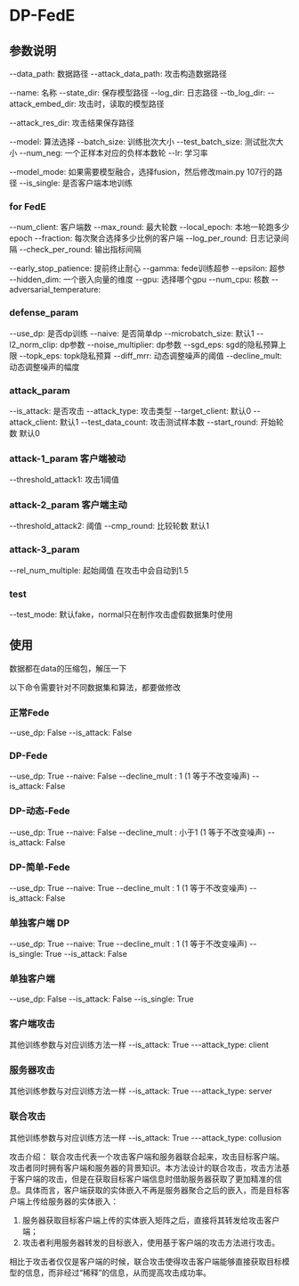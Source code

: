 # DP-FedE

## 参数说明
--data_path: 数据路径
--attack_data_path: 攻击构造数据路径
     
--name: 名称
--state_dir: 保存模型路径 
--log_dir: 日志路径
--tb_log_dir: 
--attack_embed_dir: 攻击时，读取的模型路径
                            
--attack_res_dir: 攻击结果保存路径
    
--model: 算法选择
--batch_size: 训练批次大小
--test_batch_size: 测试批次大小
--num_neg: 一个正样本对应的负样本数轮
--lr: 学习率
    
--model_mode: 如果需要模型融合，选择fusion，然后修改main.py 107行的路径
--is_single: 是否客户端本地训练
    
### for FedE
--num_client: 客户端数
--max_round: 最大轮数
--local_epoch: 本地一轮跑多少epoch
--fraction: 每次聚合选择多少比例的客户端
--log_per_round: 日志记录间隔
--check_per_round: 输出指标间隔

--early_stop_patience: 提前终止耐心
--gamma: fede训练超参
--epsilon: 超参
--hidden_dim: 一个嵌入向量的维度
--gpu: 选择哪个gpu
--num_cpu: 核数
--adversarial_temperature: 
    
### defense_param
--use_dp: 是否dp训练
--naive: 是否简单dp
--microbatch_size: 默认1
--l2_norm_clip: dp参数
--noise_multiplier: dp参数
--sgd_eps: sgd的隐私预算上限
--topk_eps: topk隐私预算
--diff_mrr: 动态调整噪声的阈值
--decline_mult: 动态调整噪声的幅度
    
### attack_param
--is_attack: 是否攻击
--attack_type: 攻击类型
--target_client: 默认0
--attack_client: 默认1
--test_data_count: 攻击测试样本数
--start_round: 开始轮数 默认0
    
### attack-1_param 客户端被动
--threshold_attack1: 攻击1阈值
    
### attack-2_param 客户端主动
--threshold_attack2: 阈值
--cmp_round: 比较轮数 默认1
    
### attack-3_param
--rel_num_multiple: 起始阈值 在攻击中会自动到1.5
    
### test
--test_mode: 默认fake，normal只在制作攻击虚假数据集时使用

## 使用

数据都在data的压缩包，解压一下

以下命令需要针对不同数据集和算法，都要做修改


### 正常Fede
--use_dp: False
--is_attack: False

### DP-Fede
--use_dp: True
--naive: False
--decline_mult : 1 (1 等于不改变噪声)
--is_attack: False

### DP-动态-Fede
--use_dp: True
--naive: False
--decline_mult : 小于1 (1 等于不改变噪声)
--is_attack: False

### DP-简单-Fede
--use_dp: True
--naive: True
--decline_mult : 1 (1 等于不改变噪声)
--is_attack: False

### 单独客户端 DP
--use_dp: True
--naive: True
--decline_mult : 1 (1 等于不改变噪声)
--is_single: True
--is_attack: False

### 单独客户端
--use_dp: False
--is_attack: False
--is_single: True

### 客户端攻击
其他训练参数与对应训练方法一样
--is_attack: True
---attack_type: client

### 服务器攻击
其他训练参数与对应训练方法一样
--is_attack: True
---attack_type: server

### 联合攻击
其他训练参数与对应训练方法一样
--is_attack: True
---attack_type: collusion

攻击介绍：
联合攻击代表一个攻击客户端和服务器联合起来，攻击目标客户端。攻击者同时拥有客户端和服务器的背景知识。本方法设计的联合攻击，攻击方法基于客户端的攻击，但是在获取目标客户端信息时借助服务器获取了更加精准的信息。具体而言，客户端获取的实体嵌入不再是服务器聚合之后的嵌入，而是目标客户端上传给服务器的实体嵌入：

1. 服务器获取目标客户端上传的实体嵌入矩阵之后，直接将其转发给攻击客户端；
2. 攻击者利用服务器转发的目标嵌入，使用基于客户端的攻击方法进行攻击。

相比于攻击者仅仅是客户端的时候，联合攻击使得攻击客户端能够直接获取目标模型的信息，而非经过“稀释”的信息，从而提高攻击成功率。